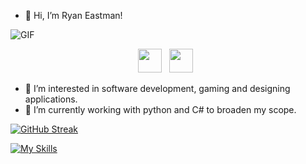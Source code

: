 - 👋 Hi, I’m Ryan Eastman!

![GIF](https://media.giphy.com/media/vSr0Lgose4rhS/giphy.gif)

<p align="center">
  <a href="https://www.linkedin.com/in/ryan-eastman13/" target="_blank" rel="noopener noreferrer"><img height="38" src="./linkedin.png"></a>&nbsp;&nbsp;
  <a href="mailto:rking1323@gmail.com" target="_blank" rel="noopener noreferrer"><img height="38" src="./gmail.png"></a>&nbsp;&nbsp;
</p>

- 👀 I’m interested in software development, gaming and designing applications.
- 🌱 I’m currently working with python and C# to broaden my scope.


[![GitHub Streak](https://github-readme-streak-stats.herokuapp.com?user=DocHolliday13x&theme=dark&date_format=j%20M%5B%20Y%5D)](https://git.io/streak-stats)

[![My Skills](https://skillicons.dev/icons?i=js,html,css,github,nodejs,express,react,figma,vscode,sass,py,postgres,mongodb,jest,&theme=dark)](https://skillicons.dev)

<!---
DocHolliday13x/DocHolliday13x is a ✨ special ✨ repository because its `README.md` (this file) appears on your GitHub profile.
You can click the Preview link to take a look at your changes.
--->
